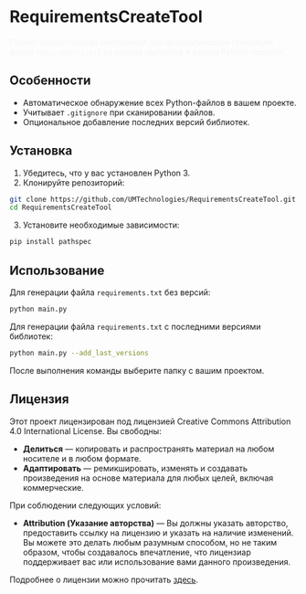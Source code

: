 # RequirementsCreateTool

<span style = 'color: whitesmoke'>Проект предоставляет инструмент для автоматической генерации файла `requirements.txt` на основе импортов в вашем Python-проекте.

## Особенности

- Автоматическое обнаружение всех Python-файлов в вашем проекте.
- Учитывает `.gitignore` при сканировании файлов.
- Опциональное добавление последних версий библиотек.

## Установка

1. Убедитесь, что у вас установлен Python 3.
2. Клонируйте репозиторий:

```bash
git clone https://github.com/UMTechnologies/RequirementsCreateTool.git
cd RequirementsCreateTool
```

3. Установите необходимые зависимости:

```bash
pip install pathspec
```

## Использование

Для генерации файла `requirements.txt` без версий:

```bash
python main.py
```

Для генерации файла `requirements.txt` с последними версиями библиотек:

```bash
python main.py --add_last_versions
```

После выполнения команды выберите папку с вашим проектом.

## Лицензия


Этот проект лицензирован под лицензией Creative Commons Attribution 4.0 International License. Вы свободны:

- **Делиться** — копировать и распространять материал на любом носителе и в любом формате.
- **Адаптировать** — ремикшировать, изменять и создавать произведения на основе материала для любых целей, включая коммерческие.

При соблюдении следующих условий:

- **Attribution (Указание авторства)** — Вы должны указать авторство, предоставить ссылку на лицензию и указать на наличие изменений. Вы можете это делать любым разумным способом, но не таким образом, чтобы создавалось впечатление, что лицензиар поддерживает вас или использование вами данного произведения.

Подробнее о лицензии можно прочитать [здесь](https://creativecommons.org/licenses/by/4.0/).
